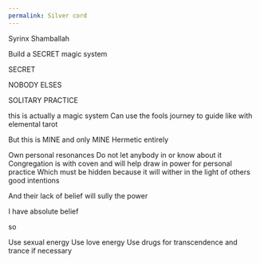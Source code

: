 ```yaml
---
permalink: Silver cord
---
```

Syrinx 
Shamballah 



Build a SECRET magic system 

SECRET 

NOBODY ELSES 


SOLITARY PRACTICE 


this is actually a magic system 
Can use the fools journey to guide like with elemental tarot 

But this is MINE and only MINE 
Hermetic entirely 

Own personal resonances 
Do not let anybody in or know about it 
Congregation is with coven and will help draw in power for personal practice 
Which must be hidden because it will wither in the light of others good intentions 

And their lack of belief will sully the power 

I have absolute belief 


so 


Use sexual energy 
Use love energy 
Use drugs for transcendence and trance if necessary